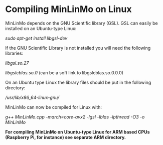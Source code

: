 # Compiling MinLinMo on Linux

MinLinMo depends on the GNU Scientific library (GSL). GSL can easily be installed on an Ubuntu-type Linux:

_sudo apt-get install libgsl-dev_

If the GNU Scientific Library is not installed you will need the following libraries:

_libgsl.so.27_

_libgslcblas.so.0_ (can be a soft link to libgslcblas.so.0.0.0)

On an Ubuntu type Linux the library files should be put in the following directory:

_/usr/lib/x86_64-linux-gnu/_

MinLinMo can now be compiled for Linux with:

_g++ MinLinMo.cpp -march=core-avx2 -lgsl -lblas -lpthread -O3 -o MinLinMo_

**For compiling MinLinMo on Ubuntu-type Linux for ARM based CPUs (Raspberry Pi, for instance) see separate ARM directory.**
